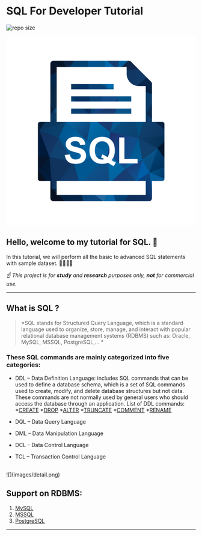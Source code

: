 # SQL For Developer Tutorial 
![repo size](https://img.shields.io/github/repo-size/quaan2hand/golang-algorithms.svg)

![](images/sql.png)  

## Hello, welcome to my tutorial for SQL. 👋
In this tutorial, we will perform all the basic to advanced SQL statements with sample dataset. 👩‍🏫👨‍🏫

*☝ This project is for **study** and **research** purposes only, **not** for commercial use.*

*******
## What is SQL ?    

  >*SQL stands for Structured Query Language, which is a standard language used to organize, store, manage, and interact with popular relational database management systems (RDBMS) such as: Oracle, MySQL, MSSQL, PostgreSQL,... *

### These SQL commands are mainly categorized into five categories: 

- DDL – Data Definition Language: includes SQL commands that can be used to define a database schema, which is a set of SQL commands used to create, modify, and delete database structures but not data. These commands are not normally used by general users who should access the database through an application. List of DDL commands:
    *[CREATE]()
    *[DROP]()
    *[ALTER]()
    *[TRUNCATE]()
    *[COMMENT]()
    *[RENAME]()
    
- DQL – Data Query Language
- DML – Data Manipulation Language
- DCL – Data Control Language
- TCL – Transaction Control Language

<br>
![](images/detail.png)


## Support on RDBMS:
 1. [MySQL](https://github.com/quaan2hand/sql-for-developer/mysql/README.md)
 2. [MSSQL](https://github.com/quaan2hand/sql-for-developer/mssql/README.md)
 3. [PostgreSQL](https://github.com/quaan2hand/sql-for-developer/postgresql/README.md)

*******

<div id='whatismarkdown'/>  